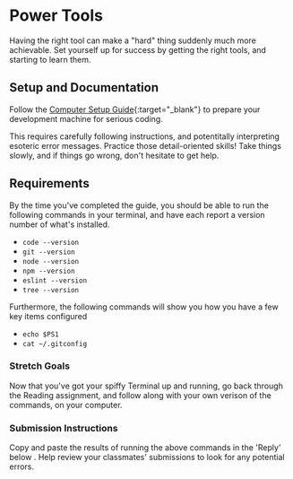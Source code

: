 # Power Tools

Having the right tool can make a "hard" thing suddenly much more achievable. Set yourself up for success by getting the right tools, and starting to learn them. 

## Setup and Documentation

Follow the [Computer Setup Guide](http://codefellows.github.io/code-201-prework/prework/){:target="_blank"} to prepare your development machine for serious coding. 

This requires carefully following instructions, and potentitally interpreting esoteric error messages. Practice those detail-oriented skills! Take things slowly, and if things go wrong, don't hesitate to get help. 

## Requirements

By the time you've completed the guide, you should be able to run the following commands in your terminal, and have each report a version number of what's installed. 

- `code --version`
- `git --version`
- `node --version`
- `npm --version`
- `eslint --version`
- `tree --version`

Furthermore, the following commands will show you how you have a few key items configured

- `echo $PS1`
- `cat ~/.gitconfig`

### Stretch Goals

Now that you've got your spiffy Terminal up and running, go back through the Reading assignment, and follow along with your own verison of the commands, on your computer. 

### Submission Instructions

Copy and paste the results of running the above commands in the 'Reply' below . Help review your classmates' submissions to look for any potential errors. 
